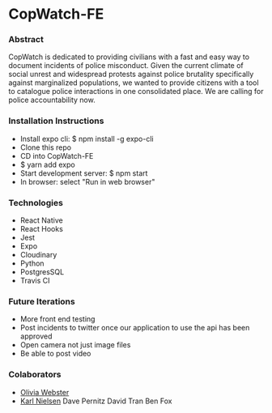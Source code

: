 # CopWatch-FE

### Abstract
CopWatch is dedicated to providing civilians with a fast and easy way to document incidents of police misconduct.  Given the current climate of social unrest and widespread protests against police brutality specifically against marginalized populations, we wanted to provide citizens with a tool to catalogue police interactions in one consolidated place.  We are calling for police accountability now.

### Installation Instructions
* Install expo cli: $ npm install -g expo-cli
* Clone this repo
* CD into CopWatch-FE
* $ yarn add expo
* Start development server: $ npm start
* In browser: select "Run in web browser"

### Technologies 
* React Native 
* React Hooks
* Jest 
* Expo
* Cloudinary 
* Python 
* PostgresSQL
* Travis CI 

### Future Iterations 
* More front end testing
* Post incidents to twitter once our application to use the api has been approved
* Open camera not just image files
* Be able to post video 

### Colaborators 
- [Olivia Webster](https://github.com/oliviacweb)
- [Karl Nielsen](https://github.com/Karlfunhouse)
Dave Pernitz
David Tran
Ben Fox
